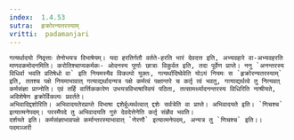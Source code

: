 ```yaml
---
index:  1.4.53
sutra:  हृक्रोरन्यतरस्याम्
vritti:  padamanjari
---
```


	गत्यर्थादयो निवृत्ताः तेनोभयत्र विभाषेयम्। यदा हरतिर्गतौ वर्तते-हरति भारं देवदत्त इति, अभ्यवहारे वा-अभ्यवहरति माणवकमोदनमिति। करोतिश्चाप्यकर्मकः- ओदनस्य पूर्णाः छात्राः विकुर्वत इति, तदा पूर्वेण प्राप्ते। ननु `अनन्तरस्य विधिर्वा भवति प्रतिषेधो वा` इति नियमस्यैव विकल्पो युक्तः, गत्यर्थादिष्वेवेति योऽयं नियमः स `हृक्रोरन्यतरस्याम्` इति, ततश्च पक्षे नियमाभावात् गत्याद्यर्थादन्यत्र पक्षे कर्मत्वं पक्षान्तरे च कर्तृ त्वं भवतु, गत्याद्यर्थत्वे तु नित्यवत् कर्मसंज्ञा प्राप्नोति। एवं तर्हि वार्त्तिककारेण उभयत्रविभाषास्वियं पठिता, तत्सामर्थ्यादनन्तरस्य विधिरिति नाश्रीयते, अविशेषेण हृक्रोर्विकल्पः प्रवर्तते।	
	अभिवादिद्दशोरिति। अभिवादयतेरप्राप्ते विभाषा द्दशेर्बुध्यर्थत्वात् द्दशेः सर्वत्रेति वा प्राप्ते। अभिवादयते इति। `णिचश्च` इत्यात्मनेपदम्। परस्मैपदे तु अभिवादयति गुरुं देवदेत्तेनेति कर्तृ संज्ञैव भवति।
	दर्शयते इति। कर्मसंज्ञाभावपक्षे कर्मान्तरस्याभावात् `णेरणौ` इत्यात्मनेपदम्, अन्यत्र तु `णिचश्च` इति।।
	पदमञ्जरी
